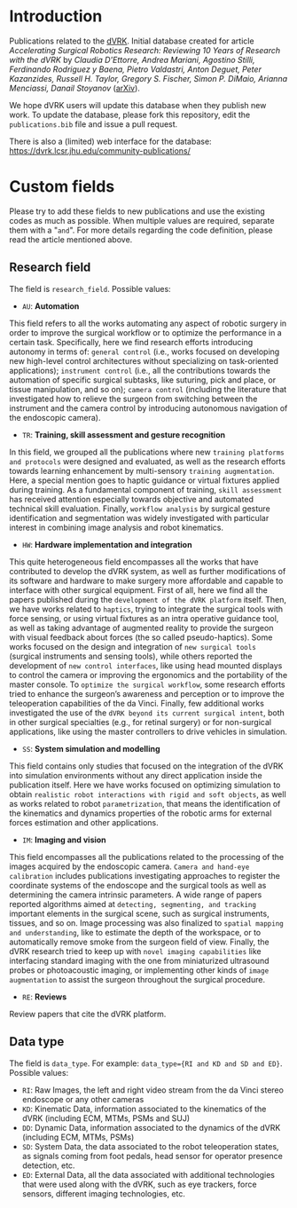 # Introduction

Publications related to the [dVRK](https://github.com/jhu-dvrk/sawIntuitiveResearchKit/wiki).  Initial database created for article *Accelerating Surgical Robotics Research: Reviewing 10 Years of Research with the dVRK*  by *Claudia D'Ettorre, Andrea Mariani, Agostino Stilli, Ferdinando Rodriguez y Baena, Pietro Valdastri, Anton Deguet, Peter Kazanzides, Russell H. Taylor, Gregory S. Fischer, Simon P. DiMaio, Arianna Menciassi, Danail Stoyanov* ([arXiv](https://arxiv.org/abs/2104.09869)).

We hope dVRK users will update this database when they publish new work.  To update the database, please fork this repository, edit the `publications.bib` file and issue a pull request.

There is also a (limited) web interface for the database: https://dvrk.lcsr.jhu.edu/community-publications/

# Custom fields 

Please try to add these fields to new publications and use the existing codes as much as possible.  When multiple values are required, separate them with a "` and `".  For more details regarding the code definition, please read the article mentioned above.

## Research field 

The field is `research_field`.  Possible values:
* `AU`: **Automation**

This field refers to all the works automating any aspect of robotic surgery in order to improve the surgical workflow or to optimize the performance in a certain task. Specifically, here we find research efforts introducing autonomy in terms of: `general control` (i.e., works focused on developing new high-level control architectures without specializing on task-oriented applications); `instrument control` (i.e., all the contributions towards the automation of specific surgical subtasks, like suturing, pick and place, or tissue manipulation, and so on); `camera control` (including the literature that investigated how to relieve the surgeon from switching between the instrument and the camera control by introducing autonomous navigation of the endoscopic camera).

* `TR`: **Training, skill assessment and gesture recognition**

In this field, we grouped all the publications where new `training platforms and protocols` were designed and evaluated, as well as the research efforts towards learning enhancement by multi-sensory `training augmentation`. Here, a special mention goes to haptic guidance or virtual fixtures applied during training. As a fundamental component of training, `skill assessment` has received attention especially towards objective and automated technical skill evaluation. Finally, `workflow analysis` by surgical gesture identification and segmentation was widely investigated with particular interest in combining image analysis and robot kinematics. 

* `HW`: **Hardware implementation and integration**

This quite heterogeneous field encompasses all the works that have contributed to develop the dVRK system, as well as further modifications of its software and hardware to make surgery more affordable and capable to interface with other surgical equipment.
First of all, here we find all the papers published during the `development of the dVRK platform` itself. Then, we have works related to `haptics`, trying to integrate the surgical tools with force sensing, or using virtual fixtures as an intra operative guidance tool, as well as taking advantage of augmented reality to provide the surgeon with visual feedback about forces (the so called pseudo-haptics). Some works focused on the design and integration of `new surgical tools` (surgical instruments and sensing tools), while others reported the development of `new control interfaces`, like using head mounted displays to control the camera or improving the ergonomics and the portability of the master console.
To `optimize the surgical workflow`, some research efforts tried to enhance the surgeon’s awareness and perception or to improve the teleoperation capabilities of the da Vinci. Finally, few additional works investigated the use of the `dVRK beyond its current surgical intent`, both in other surgical specialties (e.g., for retinal surgery) or for non-surgical applications, like using the master controllers to drive vehicles in simulation.

* `SS`: **System simulation and modelling**

This field contains only studies that focused on the integration of the dVRK into simulation environments without any direct application inside the publication itself. Here we have works focused on optimizing simulation to obtain `realistic robot interactions with rigid and soft objects`, as well as works related to robot `parametrization`, that means the identification of the kinematics and dynamics properties of the robotic arms for external forces estimation and other applications.

* `IM`: **Imaging and vision**

This field encompasses all the publications related to the processing of the images acquired by the endoscopic camera. `Camera and hand-eye calibration` includes publications investigating approaches to register the coordinate systems of the endoscope and the surgical tools  as well as determining the camera intrinsic parameters. A wide range of papers reported algorithms aimed at `detecting, segmenting, and tracking` important elements in the surgical scene, such as surgical instruments, tissues, and so on. Image processing was also finalized to `spatial mapping and understanding`, like to estimate the depth of the workspace, or to automatically remove smoke from the surgeon field of view. Finally, the dVRK research tried to keep up with `novel imaging capabilities` like interfacing standard imaging with the one from miniaturized ultrasound probes or photoacoustic imaging, or implementing other kinds of `image augmentation` to assist the surgeon throughout the surgical procedure.

* `RE`: **Reviews**

Review papers that cite the dVRK platform. 


## Data type

The field is `data_type`.  For example: `data_type={RI and KD and SD and ED}`.  Possible values:
* `RI`: Raw Images, the left and right video stream from the da Vinci stereo endoscope or any other cameras
* `KD`: Kinematic Data, information associated to the kinematics of the dVRK (including ECM, MTMs, PSMs and SUJ) 
* `DD`: Dynamic Data, information associated to the dynamics of the dVRK (including ECM, MTMs, PSMs) 
* `SD`: System Data, the data associated to the robot teleoperation states, as signals coming from foot pedals, head sensor for operator presence detection, etc.
* `ED`: External Data, all the data associated with additional technologies that were used along with the dVRK, such as eye trackers, force sensors, different imaging technologies, etc. 
